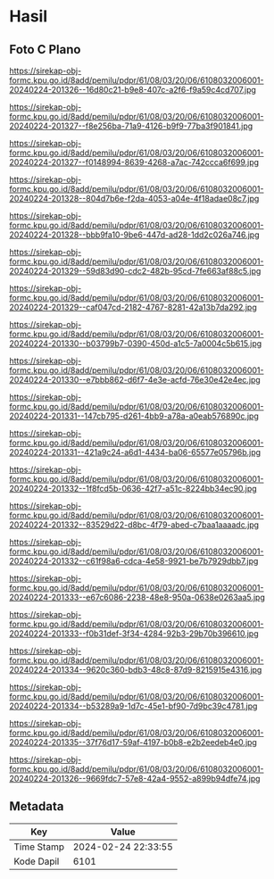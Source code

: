 # Hasil

## Foto C Plano

https://sirekap-obj-formc.kpu.go.id/8add/pemilu/pdpr/61/08/03/20/06/6108032006001-20240224-201326--16d80c21-b9e8-407c-a2f6-f9a59c4cd707.jpg

https://sirekap-obj-formc.kpu.go.id/8add/pemilu/pdpr/61/08/03/20/06/6108032006001-20240224-201327--f8e256ba-71a9-4126-b9f9-77ba3f901841.jpg

https://sirekap-obj-formc.kpu.go.id/8add/pemilu/pdpr/61/08/03/20/06/6108032006001-20240224-201327--f0148994-8639-4268-a7ac-742ccca6f699.jpg

https://sirekap-obj-formc.kpu.go.id/8add/pemilu/pdpr/61/08/03/20/06/6108032006001-20240224-201328--804d7b6e-f2da-4053-a04e-4f18adae08c7.jpg

https://sirekap-obj-formc.kpu.go.id/8add/pemilu/pdpr/61/08/03/20/06/6108032006001-20240224-201328--bbb9fa10-9be6-447d-ad28-1dd2c026a746.jpg

https://sirekap-obj-formc.kpu.go.id/8add/pemilu/pdpr/61/08/03/20/06/6108032006001-20240224-201329--59d83d90-cdc2-482b-95cd-7fe663af88c5.jpg

https://sirekap-obj-formc.kpu.go.id/8add/pemilu/pdpr/61/08/03/20/06/6108032006001-20240224-201329--caf047cd-2182-4767-8281-42a13b7da292.jpg

https://sirekap-obj-formc.kpu.go.id/8add/pemilu/pdpr/61/08/03/20/06/6108032006001-20240224-201330--b03799b7-0390-450d-a1c5-7a0004c5b615.jpg

https://sirekap-obj-formc.kpu.go.id/8add/pemilu/pdpr/61/08/03/20/06/6108032006001-20240224-201330--e7bbb862-d6f7-4e3e-acfd-76e30e42e4ec.jpg

https://sirekap-obj-formc.kpu.go.id/8add/pemilu/pdpr/61/08/03/20/06/6108032006001-20240224-201331--147cb795-d261-4bb9-a78a-a0eab576890c.jpg

https://sirekap-obj-formc.kpu.go.id/8add/pemilu/pdpr/61/08/03/20/06/6108032006001-20240224-201331--421a9c24-a6d1-4434-ba06-65577e05796b.jpg

https://sirekap-obj-formc.kpu.go.id/8add/pemilu/pdpr/61/08/03/20/06/6108032006001-20240224-201332--1f8fcd5b-0636-42f7-a51c-8224bb34ec90.jpg

https://sirekap-obj-formc.kpu.go.id/8add/pemilu/pdpr/61/08/03/20/06/6108032006001-20240224-201332--83529d22-d8bc-4f79-abed-c7baa1aaaadc.jpg

https://sirekap-obj-formc.kpu.go.id/8add/pemilu/pdpr/61/08/03/20/06/6108032006001-20240224-201332--c61f98a6-cdca-4e58-9921-be7b7929dbb7.jpg

https://sirekap-obj-formc.kpu.go.id/8add/pemilu/pdpr/61/08/03/20/06/6108032006001-20240224-201333--e67c6086-2238-48e8-950a-0638e0263aa5.jpg

https://sirekap-obj-formc.kpu.go.id/8add/pemilu/pdpr/61/08/03/20/06/6108032006001-20240224-201333--f0b31def-3f34-4284-92b3-29b70b396610.jpg

https://sirekap-obj-formc.kpu.go.id/8add/pemilu/pdpr/61/08/03/20/06/6108032006001-20240224-201334--9620c360-bdb3-48c8-87d9-8215915e4316.jpg

https://sirekap-obj-formc.kpu.go.id/8add/pemilu/pdpr/61/08/03/20/06/6108032006001-20240224-201334--b53289a9-1d7c-45e1-bf90-7d9bc39c4781.jpg

https://sirekap-obj-formc.kpu.go.id/8add/pemilu/pdpr/61/08/03/20/06/6108032006001-20240224-201335--37f76d17-59af-4197-b0b8-e2b2eedeb4e0.jpg

https://sirekap-obj-formc.kpu.go.id/8add/pemilu/pdpr/61/08/03/20/06/6108032006001-20240224-201326--9669fdc7-57e8-42a4-9552-a899b94dfe74.jpg


## Metadata

| Key        | Value               |
| ---------- | ------------------- |
| Time Stamp | 2024-02-24 22:33:55 |
| Kode Dapil | 6101                |



